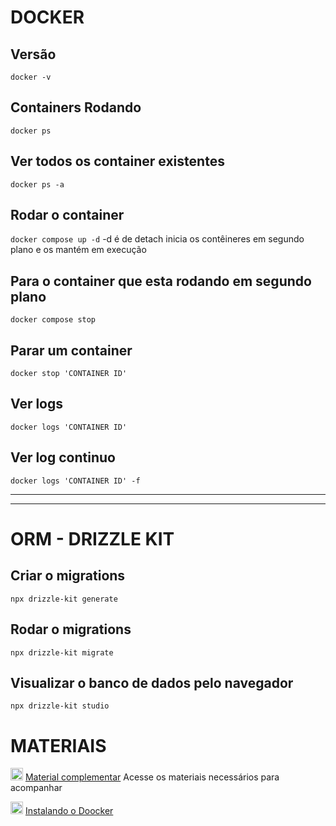 # DOCKER

## Versão

`docker -v`

## Containers Rodando

`docker ps`

## Ver todos os container existentes

`docker ps -a`

## Rodar o container

`docker compose up -d`
-d é de detach inicia os contêineres em segundo plano e os mantém em execução

## Para o container que esta rodando em segundo plano

`docker compose stop`

## Parar um container

`docker stop 'CONTAINER ID'`

## Ver logs

`docker logs 'CONTAINER ID'`

## Ver log continuo

`docker logs 'CONTAINER ID' -f`

---

---

# ORM - DRIZZLE KIT

## Criar o migrations

`npx drizzle-kit generate`

## Rodar o migrations

`npx drizzle-kit migrate`

## Visualizar o banco de dados pelo navegador

`npx drizzle-kit studio`

# MATERIAIS

<img src="https://img.notionusercontent.com/s3/prod-files-secure%2F08f749ff-d06d-49a8-a488-9846e081b224%2F5275dbee-0422-4f28-a592-ab1eb9f572c1%2FNLW_Agents.svg/size/?exp=1752158315&sig=y9m6yZ2hW0qR-2hULZMOeIugUe16M3QSZUDtjonKVoI&id=21b395da-5770-8014-8da9-cdf85b97af71&table=block" width=20px />  [Material complementar](https://efficient-sloth-d85.notion.site/Trilha-Intermedi-ria-21b395da5770803ebebee92c5ddbea47) Acesse os materiais necessários para acompanhar 




<img src="https://img.notionusercontent.com/s3/prod-files-secure%2F08f749ff-d06d-49a8-a488-9846e081b224%2Fa55ef424-d325-4a51-8ba1-cbfbcdc14e5e%2Fdocker-mark-blue.svg/size/?exp=1752158033&sig=ZSUi0EzWUBpKxoxQXRr5RTCbMtBugjZKc6AGTqVb8-o&id=21c395da-5770-8032-aea4-c3b52521c53d&table=block" width=20px> [Instalando o Doocker](https://efficient-sloth-d85.notion.site/Instalando-o-Docker-21c395da57708032aea4c3b52521c53d)